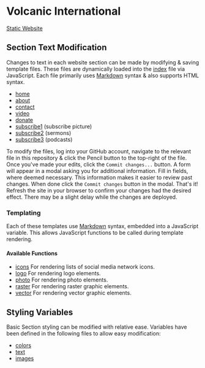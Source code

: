 # Volcanic International
[Static Website](https://pages.github.com)

## Section Text Modification
Changes to text in each website section can be made by modifying & saving template files.
These files are dynamically loaded into the [index](index.html) file via JavaScript.
Each file primarily uses [Markdown](https://www.markdownguide.org/cheat-sheet) syntax & also supports HTML syntax.

* [home](templates/home.md.js)
* [about](templates/about.md.js)
* [contact](templates/contact.md.js)
* [video](templates/video.md.js)
* [donate](templates/donate.md.js)
* [subscribe1](templates/subscribe1.md.js) (subscribe picture)
* [subscribe2](templates/subscribe2.md.js) (sermons)
* [subscribe3](templates/subscribe3.md.js) (podcasts)

To modify the files, log into your GitHub account, navigate to the relevant file in this repository
& click the Pencil button to the top-right of the file. Once you've made your edits, click the
`Commit changes...` button. A form will appear in a modal asking you for additional information. Fill
in fields, where deemed necessary. This information makes it easier to review past changes. When done
click the `Commit changes` button in the modal. That's it! Refresh the site in your browser to confirm
your changes had the desired effect. There may be a slight delay while the changes are deployed.

### Templating
Each of these templates use [Markdown](https://www.markdownguide.org/cheat-sheet) syntax, embedded into a JavaScript variable.
This allows JavaScript functions to be called during template rendering.

#### Available Functions

* [icons](js/functions/icons.js) For rendering lists of social media network icons.
* [logo](js/functions/logo.js) For rendering logo elements.
* [photo](js/functions/photo.js) For rendering photo elements.
* [raster](js/functions/raster.js) For rendering raster graphic elements.
* [vector](js/functions/vector.js) For rendering vector graphic elements.

## Styling Variables
Basic Section styling can be modified with relative ease.
Variables have been defined in the following files to allow easy modification:

* [colors](css/colors.css)
* [text](css/text.css)
* [images](css/images.css)
